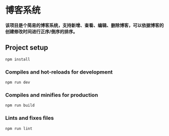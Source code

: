 # 博客系统

**该项目是个简易的博客系统，支持新增、查看、编辑、删除博客，可以依据博客的创建修改时间进行正序/倒序的排序。**

## Project setup

```
npm install
```

### Compiles and hot-reloads for development

```
npm run dev
```

### Compiles and minifies for production

```
npm run build
```

### Lints and fixes files

```
npm run lint
```

